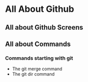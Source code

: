 # All About Github
## All about Github Screens
## All about Commands
### Commands starting with git
* The git merge command
* The git dir command
